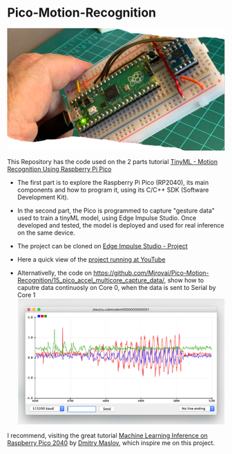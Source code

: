 # Pico-Motion-Recognition
<img src='https://github.com/Mjrovai/Pico-Motion-Recognition/blob/main/Portada1.png'/>
<p>This Repository has the code used on the 2 parts tutorial <a href='https://www.hackster.io/mjrobot/tinyml-motion-recognition-using-raspberry-pi-pico-6b6071'>TinyML - Motion Recognition Using Raspberry Pi Pico</a> <p>
  
- The first part is to explore the Raspberry Pi Pico (RP2040), its main components and how to program it, using its C/C++ SDK (Software Development Kit). 

- In the second part, the Pico is programmed to capture "gesture data" used to train a tinyML model, using Edge Impulse Studio. Once developed and tested, the model is deployed and used for real inference on the same device.

- The project can be cloned on <a href='https://studio.edgeimpulse.com/public/20571/latest'>Edge Impulse Studio - Project</a>

- Here a quick view of the <a href='https://youtu.be/KZtT5GOwNDk'>project running at YouTube</a>

- Alternativelly, the code on https://github.com/Mjrovai/Pico-Motion-Recognition/15_pico_accel_multicore_capture_data/, show how to caputre data continuosly on Core 0, when the data is sent to Serial by Core 1<img src='https://github.com/Mjrovai/Pico-Motion-Recognition/blob/main/accel_multicore_data_capture.png'/>

I recommend, visiting the great tutorial <a href='https://www.hackster.io/dmitrywat/machine-learning-inference-on-raspberry-pico-2040-e6e874'>Machine Learning Inference on Raspberry Pico 2040</a> by <a href='https://www.hackster.io/dmitrywat'>Dmitry Maslov</a>, which inspire me on this project. 

